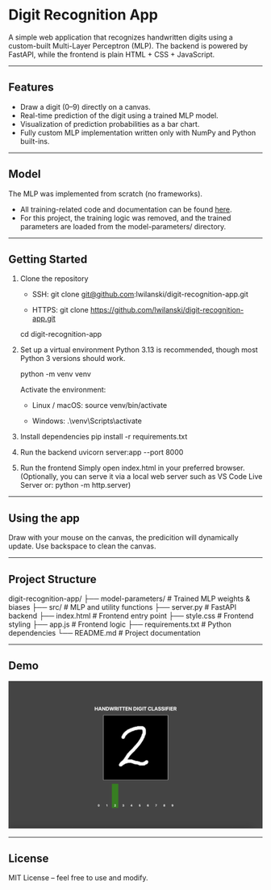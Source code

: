 # Digit Recognition App

A simple web application that recognizes handwritten digits using a custom-built Multi-Layer Perceptron (MLP).
The backend is powered by FastAPI, while the frontend is plain HTML + CSS + JavaScript.

------------------------------------------------------------
Features
------------------------------------------------------------
- Draw a digit (0–9) directly on a canvas.
- Real-time prediction of the digit using a trained MLP model.
- Visualization of prediction probabilities as a bar chart.
- Fully custom MLP implementation written only with NumPy and Python built-ins.

------------------------------------------------------------
Model
------------------------------------------------------------
The MLP was implemented from scratch (no frameworks).
- All training-related code and documentation can be found [here](https://github.com/lwilanski/diy-neural-network).
- For this project, the training logic was removed, and the trained parameters are loaded from the model-parameters/ directory.

------------------------------------------------------------
Getting Started
------------------------------------------------------------

1. Clone the repository
   - SSH:
     git clone git@github.com:lwilanski/digit-recognition-app.git

   - HTTPS:
     git clone https://github.com/lwilanski/digit-recognition-app.git

   cd digit-recognition-app

2. Set up a virtual environment
   Python 3.13 is recommended, though most Python 3 versions should work.

   python -m venv venv

   Activate the environment:

   - Linux / macOS:
     source venv/bin/activate

   - Windows:
     .\venv\Scripts\activate

3. Install dependencies
   pip install -r requirements.txt

4. Run the backend
   uvicorn server:app --port 8000

5. Run the frontend
   Simply open index.html in your preferred browser.
   (Optionally, you can serve it via a local web server such as VS Code Live Server or: python -m http.server)

------------------------------------------------------------
Using the app
------------------------------------------------------------
Draw with your mouse on the canvas, the predicition will dynamically update.
Use backspace to clean the canvas.

------------------------------------------------------------
Project Structure
------------------------------------------------------------
digit-recognition-app/
├── model-parameters/     # Trained MLP weights & biases
├── src/                  # MLP and utility functions
├── server.py             # FastAPI backend
├── index.html            # Frontend entry point
├── style.css             # Frontend styling
├── app.js                # Frontend logic
├── requirements.txt      # Python dependencies
└── README.md             # Project documentation

------------------------------------------------------------
Demo
------------------------------------------------------------
![Couldn't load demo](demo.png)

------------------------------------------------------------
License
------------------------------------------------------------
MIT License – feel free to use and modify.
